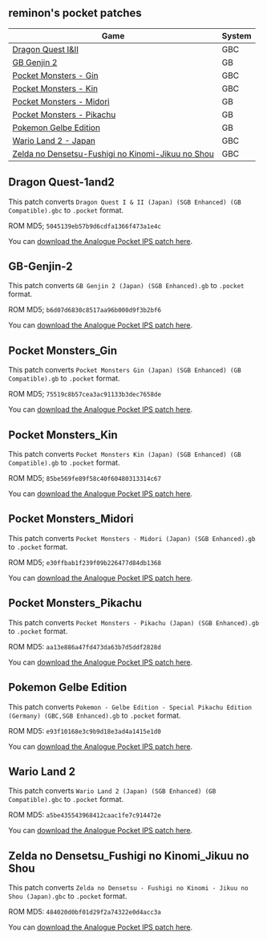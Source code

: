## reminon's pocket patches

Game | System
--- | ---
[Dragon Quest I&II](#Dragon-Quest-1and2) | GBC
[GB Genjin 2](#GB-Genjin-2) | GB
[Pocket Monsters - Gin](#Pocket-Monsters_Gin) | GBC
[Pocket Monsters - Kin](#Pocket-Monsters_Kin) | GBC
[Pocket Monsters - Midori](#Pocket-Monsters_Midori) | GB
[Pocket Monsters - Pikachu](#Pocket-Monsters_Pikachu) | GB
[Pokemon Gelbe Edition](#Pokemon-Gelbe-Edition) | GB
[Wario Land 2 - Japan](#Wario-Land-2) | GBC
[Zelda no Densetsu-Fushigi no Kinomi-Jikuu no Shou](#Zelda-no-Densetsu_Fushigi-no-Kinomi_Jikuu-no-Shou) | GBC
## Dragon Quest-1and2

This patch converts `Dragon Quest I & II (Japan) (SGB Enhanced) (GB Compatible).gbc` to `.pocket` format.

ROM MD5; `5045139eb57b9d6cdfa1366f473a1e4c`

You can [download the Analogue Pocket IPS patch here](https://github.com/reminon/pocket-patches/raw/main/Dragon%20Quest%20I%20%26%20II%20(Japan)%20(SGB%20Enhanced)%20(GB%20Compatible).ips).


## GB-Genjin-2

This patch converts `GB Genjin 2 (Japan) (SGB Enhanced).gb` to `.pocket` format.

ROM MD5; `b6d07d6830c8517aa96b000d9f3b2bf6`

You can [download the Analogue Pocket IPS patch here](https://github.com/reminon/pocket-patches/raw/main/GB%20Genjin%202%20(Japan)%20(SGB%20Enhanced).ips).

## Pocket Monsters_Gin

This patch converts `Pocket Monsters Gin (Japan) (SGB Enhanced) (GB Compatible).gb` to `.pocket` format.

ROM MD5; `75519c8b57cea3ac91133b3dec7658de`

You can [download the Analogue Pocket IPS patch here](https://github.com/reminon/pocket-patches/raw/main/Pocket%20Monsters%20Gin%20(Japan)%20(SGB%20Enhanced)%20(GB%20Compatible).ips).

## Pocket Monsters_Kin

This patch converts `Pocket Monsters Kin (Japan) (SGB Enhanced) (GB Compatible).gb` to `.pocket` format.

ROM MD5; `85be569fe89f58c40f60480313314c67`

You can [download the Analogue Pocket IPS patch here](https://github.com/reminon/pocket-patches/raw/main/Pocket%20Monsters%20Kin%20(Japan)%20(SGB%20Enhanced)%20(GB%20Compatible).ips).

## Pocket Monsters_Midori

This patch converts `Pocket Monsters - Midori (Japan) (SGB Enhanced).gb` to `.pocket` format.

ROM MD5; `e30ffbab1f239f09b226477d84db1368`

You can [download the Analogue Pocket IPS patch here](https://github.com/reminon/reminon-pocket-patches/raw/main/Pocket%20Monsters%20-%20Midori%20(Japan)%20(SGB%20Enhanced).ips).


## Pocket Monsters_Pikachu

This patch converts `Pocket Monsters - Pikachu (Japan) (SGB Enhanced).gb` to `.pocket` format.

ROM MD5: `aa13e886a47fd473da63b7d5ddf2828d`

You can [download the Analogue Pocket IPS patch here](https://github.com/reminon/pocket-patches/raw/main/Pocket%20Monsters%20-%20Pikachu%20(Japan)%20(SGB%20Enhanced).ips).

## Pokemon Gelbe Edition

This patch converts `Pokemon - Gelbe Edition - Special Pikachu Edition (Germany) (GBC,SGB Enhanced).gb` to `.pocket` format.

ROM MD5: `e93f10168e3c9b9d18e3ad4a1415e1d0`

You can [download the Analogue Pocket IPS patch here](https://github.com/reminon/pocket-patches/raw/main/Pokemon%20-%20Gelbe%20Edition%20-%20Special%20Pikachu%20Edition%20(Germany)%20(GBC%2CSGB%20Enhanced).ips).

## Wario Land 2

This patch converts `Wario Land 2 (Japan) (SGB Enhanced) (GB Compatible).gbc` to `.pocket` format.

ROM MD5: `a5be435543968412caac1fe7c914472e`

You can [download the Analogue Pocket IPS patch here](https://github.com/reminon/pocket-patches/raw/main/Wario%20Land%202%20(Japan)%20(SGB%20Enhanced)%20(GB%20Compatible).ips).

## Zelda no Densetsu_Fushigi no Kinomi_Jikuu no Shou

This patch converts `Zelda no Densetsu - Fushigi no Kinomi - Jikuu no Shou (Japan).gbc` to `.pocket` format.

ROM MD5: `484020d0bf01d29f2a74322e0d4acc3a`

You can [download the Analogue Pocket IPS patch here](https://github.com/reminon/pocket-patches/blob/main/Zelda%20no%20Densetsu%20-%20Fushigi%20no%20Kinomi%20-%20Jikuu%20no%20Shou%20(Japan).ips).
